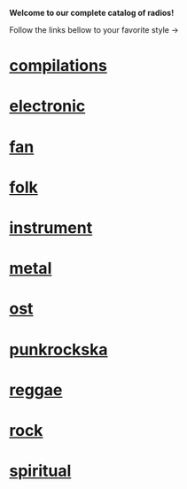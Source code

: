 **Welcome to our complete catalog of radios!**

Follow the links bellow to your favorite style ->

# [compilations](https://radioninjapirata.github.io/radios_compilations.html)

# [electronic](https://radioninjapirata.github.io/radios_electronic.html)

# [fan](https://radioninjapirata.github.io/radios_fan.html)

# [folk](https://radioninjapirata.github.io/radios_folk.html)

# [instrument](https://radioninjapirata.github.io/radios_instrument.html)

# [metal](https://radioninjapirata.github.io/radios_metal.html)

# [ost](https://radioninjapirata.github.io/radios_ost.html)

# [punkrockska](https://radioninjapirata.github.io/radios_punkrockska.html)

# [reggae](https://radioninjapirata.github.io/radios_reggae.html)

# [rock](https://radioninjapirata.github.io/radios_rock.html)

# [spiritual](https://radioninjapirata.github.io/radios_spiritual.html)